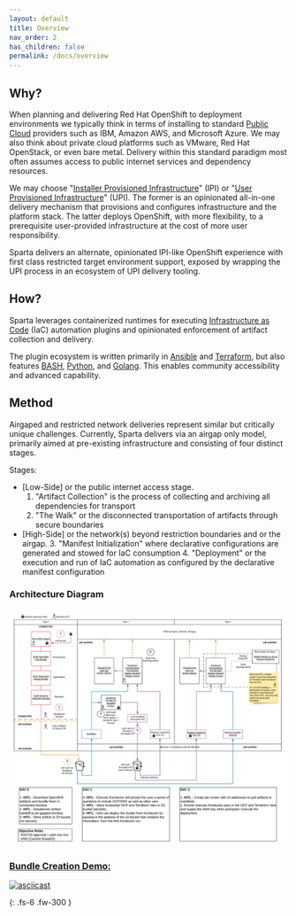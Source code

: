```yaml
---
layout: default
title: Overview
nav_order: 2
has_children: false
permalink: /docs/overview
---
```

## Why?
When planning and delivering Red Hat OpenShift to deployment environments we typically 
think in terms of installing to standard [Public Cloud] providers such as IBM, Amazon AWS,
and Microsoft Azure. We may also think about private cloud platforms such as VMware,
Red Hat OpenStack, or even bare metal. Delivery within this standard paradigm most often
assumes access to public internet services and dependency resources.

We may choose "[Installer Provisioned Infrastructure]" (IPI) or "[User Provisioned
Infrastructure]" (UPI). The former is an opinionated all-in-one delivery mechanism 
that provisions and configures infrastructure and the platform stack. The latter 
deploys OpenShift, with more flexibility, to a prerequisite user-provided infrastructure 
at the cost of more user responsibility.

Sparta delivers an alternate, opinionated IPI-like OpenShift experience with first
class restricted target environment support, exposed by wrapping the UPI process in an 
ecosystem of UPI delivery tooling.

## How?
Sparta leverages containerized runtimes for executing [Infrastructure as Code] (IaC)
automation plugins and opinionated enforcement of artifact collection and delivery.

The plugin ecosystem is written primarily in [Ansible] and [Terraform], but also features
[BASH], [Python], and [Golang]. This enables community accessibility and advanced capability.

## Method
Airgaped and restricted network deliveries represent similar but critically unique
challenges. Currently, Sparta delivers via an airgap only model, primarily aimed at
pre-existing infrastructure and consisting of four distinct stages.

Stages:
  - [Low-Side] or the public internet access stage.
    1. "Artifact Collection" is the process of collecting and archiving all dependencies for transport
    2. "The Walk" or the disconnected transportation of artifacts through secure boundaries
  - [High-Side] or the network(s) beyond restriction boundaries and or the airgap.
    3. "Manifest Initialization" where declarative configurations are generated and stowed for IaC consumption
    4. "Deployment" or the execution and run of IaC automation as configured by the declarative manifest configuration

[Public Cloud]:https://www.redhat.com/en/topics/cloud-computing/what-is-public-cloud
[Installer Provisioned Infrastructure]:https://github.com/openshift/installer#supported-platforms
[User Provisioned Infrastructure]:https://github.com/openshift/installer#supported-platforms
[IaC]:https://www.ibm.com/cloud/learn/infrastructure-as-code
[Infrastructure as Code]:https://www.ibm.com/cloud/learn/infrastructure-as-code
[Low Side]:https://en.wikipedia.org/wiki/Air_gap_(networking)#Use_in_classified_settings
[High Side]:https://en.wikipedia.org/wiki/Air_gap_(networking)#Use_in_classified_settings
[BASH]:https://www.gnu.org/software/bash
[Python]:https://www.python.org
[Golang]:https://golang.org
[Ansible]:https://www.ansible.com
[Terraform]:https://www.terraform.io

### Architecture Diagram
![Diagram](./web/sparta.png)

### [Bundle Creation Demo:](https://asciinema.org/a/BFb4Hq4h9q4tsNllfRT9K5OWC)
[![asciicast](https://asciinema.org/a/BFb4Hq4h9q4tsNllfRT9K5OWC.png)](https://asciinema.org/a/BFb4Hq4h9q4tsNllfRT9K5OWC)

{: .fs-6 .fw-300 }
